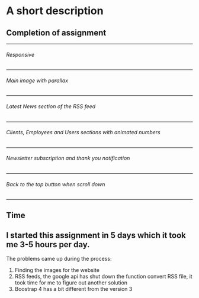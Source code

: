 # A short description

## Completion of assignment
------------------
###### Responsive
------------------
###### Main image with parallax
------------------
###### Latest News section of the RSS feed
------------------
###### Clients, Employees and Users sections with animated numbers
------------------
###### Newsletter subscription and thank you notification
------------------
###### Back to the top button when scroll down
------------------
## Time
I started this assignment in 5 days which it took me 3-5 hours per day.
------------------
The problems came up during the process:
1. Finding the images for the website
2. RSS feeds, the google api has shut down the function convert RSS file, it took time for me to figure out another solution
3. Boostrap 4 has a bit different from the version 3

